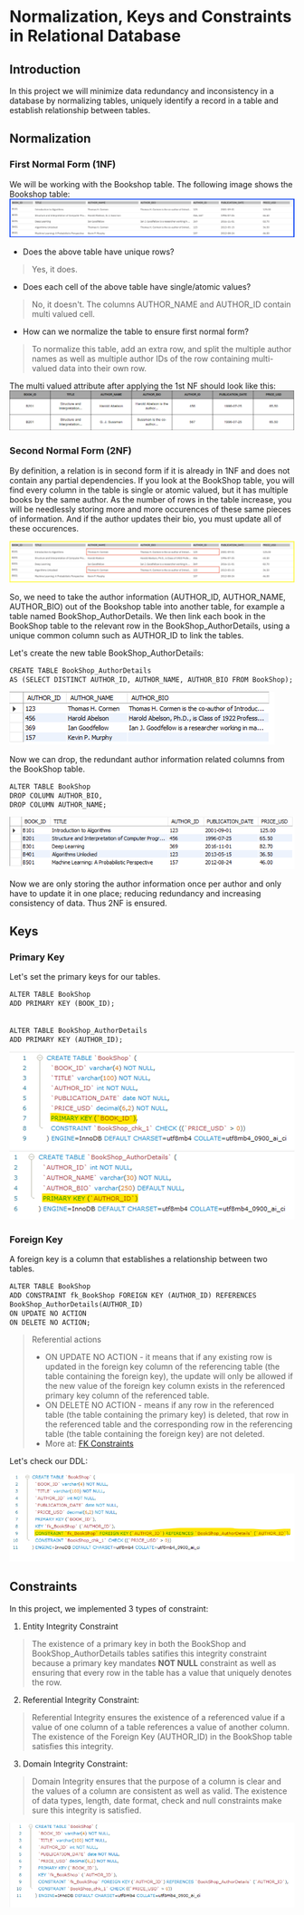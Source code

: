 # Normalization, Keys and Constraints in Relational Database

## Introduction
In this project we will minimize data redundancy and inconsistency in a database by normalizing tables, uniquely identify a record in a table and establish relationship between tables.

## **Normalization**

### **First Normal Form (1NF)**
We will be working with the Bookshop table. The following image shows the Bookshop table:
!["Bookshop Table"](./imgs/bookshop_table.png)

- Does the above table have unique rows? 
> Yes, it does.
- Does each cell of the above table have single/atomic values? 
> No, it doesn't. The columns AUTHOR_NAME and AUTHOR_ID contain multi valued cell.
- How can we normalize the table to ensure first normal form?
> To normalize this table, add an extra row, and split the multiple author names as well as multiple author IDs of the row containing multi-valued data into their own row.

The multi valued attribute after applying the 1st NF should look like this:
!["1FN"](./imgs/1FN.png)

### **Second Normal Form (2NF)**
By definition, a relation is in second form if it is already in 1NF and does not contain any partial dependencies. If you look at the BookShop table, you will find every column in the table is single or atomic valued, but it has multiple books by the same author.
As the number of rows in the table increase, you will be needlessly storing more and more occurences of these same pieces of information. And if the author updates their bio, you must update all of these occurences.

!["Bookshop Table 1FN"](./imgs/2FN.png)

So, we need to take the author information (AUTHOR_ID, AUTHOR_NAME, AUTHOR_BIO) out of the Bookshop table into another table, for example a table named BookShop_AuthorDetails. We then link each book in the BookShop table to the relevant row in the BookShop_AuthorDetails, using a unique common column such as AUTHOR_ID to link the tables.

Let's create the new table BookShop_AuthorDetails:

```
CREATE TABLE BookShop_AuthorDetails
AS (SELECT DISTINCT AUTHOR_ID, AUTHOR_NAME, AUTHOR_BIO FROM BookShop);
```

!["BookShop_AuthorDetails"](./imgs/bookshop_authordetails.png)

Now we can drop, the redundant author information related columns from the BookShop table.
```
ALTER TABLE BookShop
DROP COLUMN AUTHOR_BIO,
DROP COLUMN AUTHOR_NAME;
```
!["BookShop_DropColumn"](./imgs/bookshop_dropcolumn.png)

Now we are only storing the author information once per author and only have to update it in one place; reducing redundancy and increasing consistency of data. Thus 2NF is ensured.

## **Keys**

### **Primary Key**
Let's set the primary keys for our tables.

```
ALTER TABLE BookShop
ADD PRIMARY KEY (BOOK_ID);


ALTER TABLE BookShop_AuthorDetails
ADD PRIMARY KEY (AUTHOR_ID);
``` 
!["Book_PK"](./imgs/bookshop_pk.png)
!["Author_PK"](./imgs/author_pk.png)

### Foreign Key
A foreign key is a column that establishes a relationship between two tables.

```
ALTER TABLE BookShop
ADD CONSTRAINT fk_BookShop FOREIGN KEY (AUTHOR_ID) REFERENCES BookShop_AuthorDetails(AUTHOR_ID) 
ON UPDATE NO ACTION 
ON DELETE NO ACTION;
```

> Referential actions
> - ON UPDATE NO ACTION - it means that if any existing row is updated in the foreign key column of the referencing table (the table containing the foreign key), the update will only be allowed if the new value of the foreign key column exists in the referenced primary key column of the referenced table.
> - ON DELETE NO ACTION - means if any row in the referenced table (the table containing the primary key) is deleted, that row in the referenced table and the corresponding row in the referencing table (the table containing the foreign key) are not deleted.
> - More at: [FK Constraints](https://dev.mysql.com/doc/refman/8.0/en/create-table-foreign-keys.html)

Let's check our DDL:

![FK](./imgs/fk.png)

## **Constraints**

In this project, we implemented 3 types of constraint:
1. Entity Integrity Constraint
> The existence of a primary key in both the BookShop and BookShop_AuthorDetails tables satifies this integrity constraint because a primary key mandates **NOT NULL** constraint as well as ensuring that every row in the table has a value that uniquely denotes the row.
2. Referential Integrity Constraint:
> Referential Integrity ensures the existence of a referenced value if a value of one column of a table references a value of another column. The existence of the Foreign Key (AUTHOR_ID) in the BookShop table satisfies this integrity.
3. Domain Integrity Constraint:
> Domain Integrity ensures that the purpose of a column is clear and the values of a column are consistent as well as valid. The existence of data types, length, date format, check and null constraints make sure this integrity is satisfied.

![Constraints](./imgs/constraints.png)